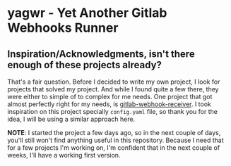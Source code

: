 # yagwr - Yet Another Gitlab Webhooks Runner


## Inspiration/Acknowledgments, isn't there enough of these projects already?

That's a fair question. Before I decided to write my own project, I look for
projects that solved my project. And while I found quite a few there, they were
either to simple of to complex for me needs. One project that got
almost perfectly right for my needs, is [gitlab-webhook-receiver][gitlab-webhook-receiver].
I took inspiration on this project specially `config.yaml` file, so thank you
for the idea, I will be using a similar approach here.

**NOTE**: I started the project a few days ago, so in the next couple of days,
you'll still won't find anything useful in this repository. Because I need that
for a few projects I'm working on, I'm confident that in the next couple of
weeks, I'll have a working first version.



[gitlab-webhook-receiver]: https://github.com/pstauffer/gitlab-webhook-receiver

